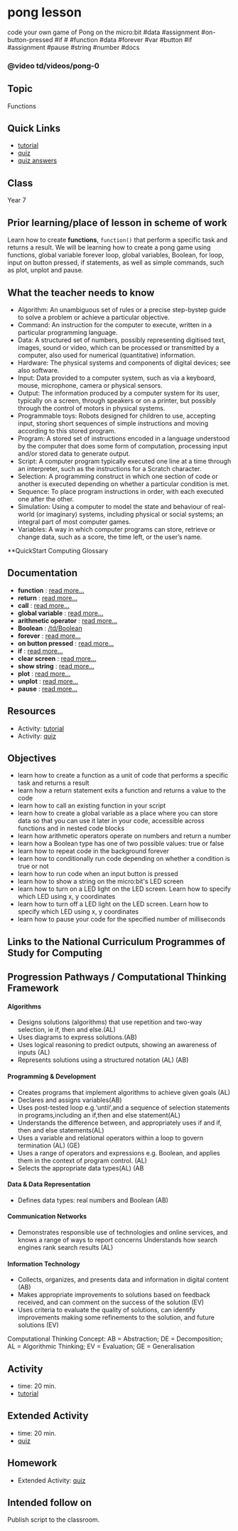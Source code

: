 # pong lesson

code your own game of Pong on the micro:bit #data #assignment #on-button-pressed #if #  #function #data #forever #var #button #if #assignment #pause #string  #number #docs

### @video td/videos/pong-0

## Topic

Functions

## Quick Links

* [tutorial](/microbit/lessons/pong/tutorial)
* [quiz](/microbit/lessons/pong/quiz)
* [quiz answers](/microbit/lessons/pong/quiz-answers)

## Class

Year 7

## Prior learning/place of lesson in scheme of work

Learn how to create **functions**, `function()` that perform a specific task and returns a result. We will be learning how to create a pong game using functions, global variable forever loop, global variables, Boolean, for loop, input on button pressed, if statements, as well as simple commands, such as plot, unplot and pause.

## What the teacher needs to know

* Algorithm: An unambiguous set of rules or a precise step-bystep guide to solve a problem or achieve a particular objective.
* Command: An instruction for the computer to execute, written in a particular programming language.
* Data: A structured set of numbers, possibly representing digitised text, images, sound or video, which can be processed or transmitted by a computer, also used for numerical (quantitative) information.
* Hardware: The physical systems and components of digital devices; see also software.
* Input: Data provided to a computer system, such as via a keyboard, mouse, microphone, camera or physical sensors.
* Output: The information produced by a computer system for its user, typically on a screen, through speakers or on a printer, but possibly through the control of motors in physical systems.
* Programmable toys: Robots designed for children to use, accepting input, storing short sequences of simple instructions and moving according to this stored program.
* Program: A stored set of instructions encoded in a language understood by the computer that does some form of computation, processing input and/or stored data to generate output.
* Script: A computer program typically executed one line at a time through an interpreter, such as the instructions for a Scratch character.
* Selection: A programming construct in which one section of code or another is executed depending on whether a particular condition is met.
* Sequence: To place program instructions in order, with each executed one after the other.
* Simulation: Using a computer to model the state and behaviour of real-world (or imaginary) systems, including physical or social systems; an integral part of most computer games.
* Variables: A way in which computer programs can store, retrieve or change data, such as a score, the time left, or the user’s name.

**QuickStart Computing Glossary

## Documentation

* **function** : [read more...](/microbit/js/function)
* **return** : [read more...](/microbit/js/return)
* **call** : [read more...](/microbit/js/call)
* **global variable** : [read more...](/microbit/js/data)
* **arithmetic operator** : [read more...](/microbit/reference/types/number)
* **Boolean** : [/td/Boolean]()
* **forever** : [read more...](/microbit/reference/basic/forever)
* **on button pressed** : [read more...](/microbit/reference/input/on-button-pressed)
* **if** : [read more...](/microbit/reference/logic/if)
* **clear screen** : [read more...](/microbit/reference/basic/clear-screen)
* **show string** : [read more...](/microbit/reference/basic/show-string)
* **plot** : [read more...](/microbit/reference/led/plot)
* **unplot** : [read more...](/microbit/reference/led/unplot)
* **pause** : [read more...](/microbit/reference/basic/pause)

## Resources

* Activity: [tutorial](/microbit/lessons/pong/tutorial)
* Activity: [quiz](/microbit/lessons/pong/quiz)

## Objectives

* learn how to create a function as a unit of code that performs a specific task and returns a result
* learn how a return statement exits a function and returns a value to the code
* learn how to call an existing function in your script
* learn how to create a global variable as a place where you can store data so that you can use it later in your code, accessible across functions and in nested code blocks
* learn how arithmetic operators operate on numbers and return a number
* learn how a Boolean type has one of two possible values: true or false
* learn how to repeat code in the background forever
* learn how to conditionally run code depending on whether a condition is true or not
* learn how to run code when an input button is pressed
* learn how to show a string on the micro:bit's LED screen
* learn how to turn on a LED light on the LED screen. Learn how to specify which LED using x, y coordinates
* learn how to turn off a LED light on the LED screen. Learn how to specify which LED using x, y coordinates
* learn how to pause your code for the specified number of milliseconds

## Links to the National Curriculum Programmes of Study for Computing

## Progression Pathways / Computational Thinking Framework

#### Algorithms

* Designs solutions (algorithms) that use repetition and two-way  selection, ie if, then and else.(AL)
* Uses diagrams to express solutions.(AB)
*  Uses logical reasoning to predict  outputs, showing an awareness of inputs (AL)
* Represents solutions using a structured notation (AL) (AB)

#### Programming & Development

* Creates programs that implement algorithms to achieve given goals (AL)
*  Declares and assigns variables(AB)
* Uses post-tested loop e.g.‘until’,and a sequence of selection statements in programs,including an if,then and else statement(AL)
* Understands the difference between, and appropriately uses if and if, then and else statements(AL)
* Uses a variable and relational operators within a loop to govern termination (AL) (GE)
* Uses a range of operators and expressions e.g. Boolean, and applies them in the context of program control. (AL)
* Selects the appropriate data types(AL) (AB

#### Data & Data Representation

* Defines data types: real numbers and Boolean (AB)

#### Communication Networks

* Demonstrates responsible use of technologies and online services, and knows a range of ways to report concerns Understands how search engines rank search results (AL)

#### Information Technology

* Collects, organizes, and presents data and information in digital content (AB)
* Makes appropriate improvements to solutions based on feedback received, and can comment on the success of the solution (EV)
* Uses criteria to evaluate the quality of solutions, can identify improvements making some refinements to the solution, and future  solutions (EV)

Computational Thinking Concept: AB = Abstraction; DE = Decomposition; AL = Algorithmic Thinking; EV = Evaluation; GE = Generalisation

## Activity

* time: 20 min.
* [tutorial](/microbit/lessons/pong/tutorial)

## Extended Activity

* time: 20 min.
* [quiz](/microbit/lessons/pong/quiz)

## Homework

* Extended Activity: [quiz](/microbit/lessons/pong/quiz)

## Intended follow on

Publish script to the classroom.

